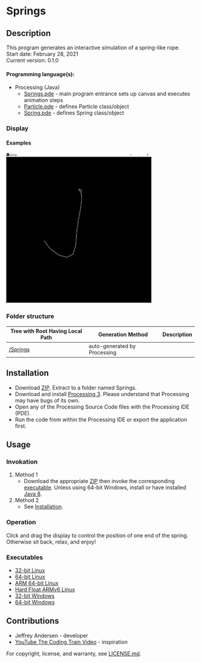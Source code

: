 # Springs

## Description
This program generates an interactive simulation of a spring-like rope. <br>
Start date: February 28, 2021 <br>
Current version: 0.1.0 <br>
#### Programming language(s):
- Processing (Java)
	- [Springs.pde](Springs.pde) - main program entrance sets up canvas and executes animation steps
	- [Particle.pde](Particle.pde) - defines Particle class/object
	- [Spring.pde](Spring.pde) - defines Spring class/object

### Display
#### Examples
<img src="Picture1.png" alt="Example 1 Picture" height="400"/>

### Folder structure
| Tree with Root Having Local Path | Generation Method | Description |
| -------------------------------- | ----------------- | ----------- |
| [/Springs](https://github.com/anderjef/Springs) | auto-generated by Processing | <!-- --> |

## Installation
- Download [ZIP](https://github.com/anderjef/Springs/archive/main.zip). Extract to a folder named Springs.
- Download and install [Processing 3](https://processing.org/). Please understand that Processing may have bugs of its own.
- Open any of the Processing Source Code files with the Processing IDE (PDE).
- Run the code from within the Processing IDE or export the application first.

## Usage
### Invokation
1. Method 1
	- Download the appropriate [ZIP](https://github.com/anderjef/Springs/archive/main.zip) then invoke the corresponding [executable](#Executables). Unless using 64-bit Windows, install or have installed [Java 8](https://java.com/en/download/).
2. Method 2
	- See [Installation](#Installation).

### Operation
Click and drag the display to control the position of one end of the spring. Otherwise sit back, relax, and enjoy!

### Executables
- [32-bit Linux](https://github.com/anderjef/Springs/tree/main/application.linux32/Springs)
- [64-bit Linux](https://github.com/anderjef/Springs/tree/main/application.linux64/Springs)
- [ARM 64-bit Linux](https://github.com/anderjef/Springs/tree/main/application.linux-arm64/Springs)
- [Hard Float ARMv6 Linux](https://github.com/anderjef/Springs/tree/main/application.linux-armv6hf/Springs)
- [32-bit Windows](https://github.com/anderjef/Springs/tree/main/application.windows32/Springs.exe)
- [64-bit Windows](https://github.com/anderjef/Springs/tree/main/application.windows64/Springs.exe)

## Contributions
- Jeffrey Andersen - developer
- [YouTube The Coding Train Video](https://www.youtube.com/watch?v=Rr-5HiXquhw) - inspiration

For copyright, license, and warranty, see [LICENSE.md](https://github.com/anderjef/Springs/LICENSE.md).